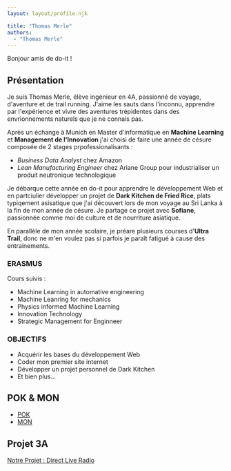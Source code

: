 ```yaml
---
layout: layout/profile.njk

title: "Thomas Merle"
authors:
  - "Thomas Merle"
---
```


Bonjour amis de do-it !

## Présentation

Je suis Thomas Merle, élève ingénieur en 4A, passionné de voyage, d'aventure et de trail running. J'aime les sauts dans l'inconnu, apprendre par l'expérience et vivre des aventures trépidentes dans des envrionnements naturels que je ne connais pas.

Après un échange à Munich en Master d'informatique en **Machine Learning** et **Management de l'Innovation** j'ai choisi de faire une année de césure composée de 2 stages prpofessionalisants :

- _Business Data Analyst_ chez Amazon
- _Lean Manufacturing Engineer_ chez Ariane Group pour industrialiser un produit neutronique technologique

Je débarque cette année en do-it pour apprendre le développement Web et en partciulier développer un projet de **Dark Kitchen de Fried Rice**, plats typiqement asisatique que j'ai découvert lors de mon voyage au Sri Lanka à la fin de mon année de césure. Je partage ce projet avec **Sofiane**, passionnée comme moi de culture et de nourriture asiatique.

En parallèle de mon année scolaire, je préare plusieurs courses d'**Ultra Trail**, donc ne m'en voulez pas si parfois je paraît fatigué à cause des entrainements.

### ERASMUS

Cours suivis :

- Machine Learning in automative engineering
- Machine Leanring for mechanics
- Physics informed Machine Learning
- Innovation Technology
- Strategic Management for Enginneer

### OBJECTIFS

- Acquérir les bases du développement Web
- Coder mon premier site internet
- Développer un projet personnel de Dark Kitchen
- Et bien plus...

## POK & MON

- [POK](./pok)
- [MON](./mon)

## Projet 3A

[Notre Projet : Direct Live Radio](../_projets/Direct_Live_Radio)